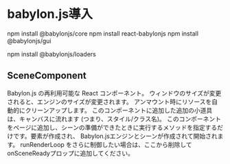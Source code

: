 # babylon.js導入
npm install @babylonjs/core
npm install react-babylonjs
npm install  @babylonjs/gui

npm install   @babylonjs/loaders

## SceneComponent
Babylon.js の再利用可能な React コンポーネント。
ウィンドウのサイズが変更されると、エンジンのサイズが変更されます。
アンマウント時にリソースを自動的にクリーンアップします。
このコンポーネントに追加した追加の小道具は、キャンバスに流れます (つまり、スタイル/クラス名)。
このコンポーネントをページに追加し、シーンの準備ができたときに実行するメソッドを指定するだけです。要素が作成され、 Babylon.js<canvas />エンジンとシーンが作成されて開始されます。
runRenderLoop をさらに制御したい場合は、ここから削除してonSceneReadyプロップに追加してください。
